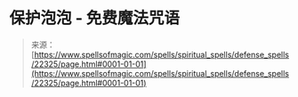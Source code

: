 <!--yml

category: 未分类

date: 2024-06-12 19:06:31

-->

# 保护泡泡 - 免费魔法咒语

> 来源：[https://www.spellsofmagic.com/spells/spiritual_spells/defense_spells/22325/page.html#0001-01-01](https://www.spellsofmagic.com/spells/spiritual_spells/defense_spells/22325/page.html#0001-01-01)
